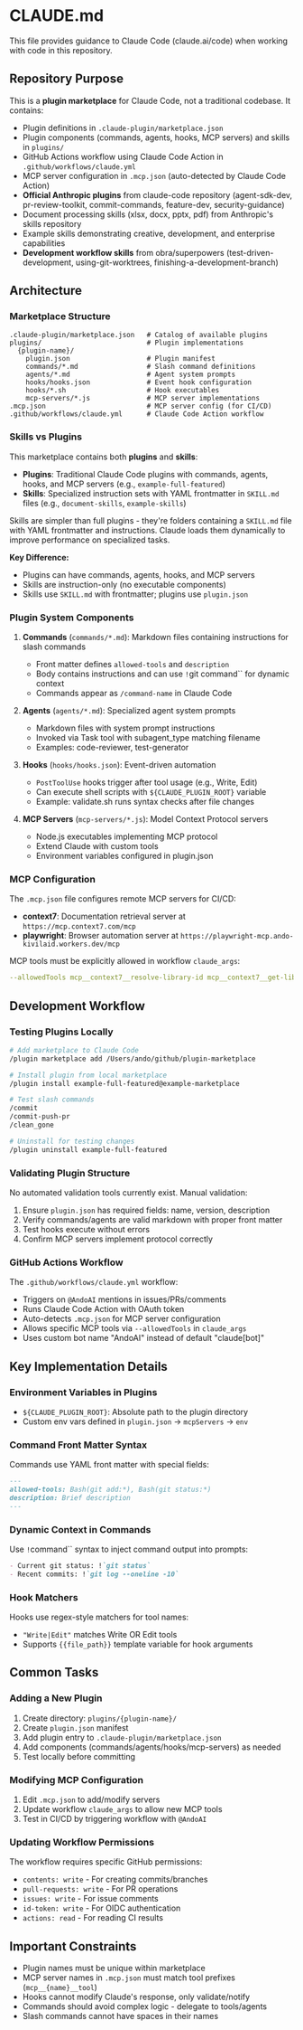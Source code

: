 # CLAUDE.md

This file provides guidance to Claude Code (claude.ai/code) when working with code in this repository.

## Repository Purpose

This is a **plugin marketplace** for Claude Code, not a traditional codebase. It contains:
- Plugin definitions in `.claude-plugin/marketplace.json`
- Plugin components (commands, agents, hooks, MCP servers) and skills in `plugins/`
- GitHub Actions workflow using Claude Code Action in `.github/workflows/claude.yml`
- MCP server configuration in `.mcp.json` (auto-detected by Claude Code Action)
- **Official Anthropic plugins** from claude-code repository (agent-sdk-dev, pr-review-toolkit, commit-commands, feature-dev, security-guidance)
- Document processing skills (xlsx, docx, pptx, pdf) from Anthropic's skills repository
- Example skills demonstrating creative, development, and enterprise capabilities
- **Development workflow skills** from obra/superpowers (test-driven-development, using-git-worktrees, finishing-a-development-branch)

## Architecture

### Marketplace Structure

```
.claude-plugin/marketplace.json   # Catalog of available plugins
plugins/                          # Plugin implementations
  {plugin-name}/
    plugin.json                   # Plugin manifest
    commands/*.md                 # Slash command definitions
    agents/*.md                   # Agent system prompts
    hooks/hooks.json              # Event hook configuration
    hooks/*.sh                    # Hook executables
    mcp-servers/*.js              # MCP server implementations
.mcp.json                         # MCP server config (for CI/CD)
.github/workflows/claude.yml      # Claude Code Action workflow
```

### Skills vs Plugins

This marketplace contains both **plugins** and **skills**:

- **Plugins**: Traditional Claude Code plugins with commands, agents, hooks, and MCP servers (e.g., `example-full-featured`)
- **Skills**: Specialized instruction sets with YAML frontmatter in `SKILL.md` files (e.g., `document-skills`, `example-skills`)

Skills are simpler than full plugins - they're folders containing a `SKILL.md` file with YAML frontmatter and instructions. Claude loads them dynamically to improve performance on specialized tasks.

**Key Difference:**
- Plugins can have commands, agents, hooks, and MCP servers
- Skills are instruction-only (no executable components)
- Skills use `SKILL.md` with frontmatter; plugins use `plugin.json`

### Plugin System Components

1. **Commands** (`commands/*.md`): Markdown files containing instructions for slash commands
   - Front matter defines `allowed-tools` and `description`
   - Body contains instructions and can use `!`git command`` for dynamic context
   - Commands appear as `/command-name` in Claude Code

2. **Agents** (`agents/*.md`): Specialized agent system prompts
   - Markdown files with system prompt instructions
   - Invoked via Task tool with subagent_type matching filename
   - Examples: code-reviewer, test-generator

3. **Hooks** (`hooks/hooks.json`): Event-driven automation
   - `PostToolUse` hooks trigger after tool usage (e.g., Write, Edit)
   - Can execute shell scripts with `${CLAUDE_PLUGIN_ROOT}` variable
   - Example: validate.sh runs syntax checks after file changes

4. **MCP Servers** (`mcp-servers/*.js`): Model Context Protocol servers
   - Node.js executables implementing MCP protocol
   - Extend Claude with custom tools
   - Environment variables configured in plugin.json

### MCP Configuration

The `.mcp.json` file configures remote MCP servers for CI/CD:

- **context7**: Documentation retrieval server at `https://mcp.context7.com/mcp`
- **playwright**: Browser automation server at `https://playwright-mcp.ando-kivilaid.workers.dev/mcp`

MCP tools must be explicitly allowed in workflow `claude_args`:
```yaml
--allowedTools mcp__context7__resolve-library-id mcp__context7__get-library-docs mcp__playwright__*
```

## Development Workflow

### Testing Plugins Locally

```bash
# Add marketplace to Claude Code
/plugin marketplace add /Users/ando/github/plugin-marketplace

# Install plugin from local marketplace
/plugin install example-full-featured@example-marketplace

# Test slash commands
/commit
/commit-push-pr
/clean_gone

# Uninstall for testing changes
/plugin uninstall example-full-featured
```

### Validating Plugin Structure

No automated validation tools currently exist. Manual validation:
1. Ensure `plugin.json` has required fields: name, version, description
2. Verify commands/agents are valid markdown with proper front matter
3. Test hooks execute without errors
4. Confirm MCP servers implement protocol correctly

### GitHub Actions Workflow

The `.github/workflows/claude.yml` workflow:
- Triggers on `@AndoAI` mentions in issues/PRs/comments
- Runs Claude Code Action with OAuth token
- Auto-detects `.mcp.json` for MCP server configuration
- Allows specific MCP tools via `--allowedTools` in `claude_args`
- Uses custom bot name "AndoAI" instead of default "claude[bot]"

## Key Implementation Details

### Environment Variables in Plugins

- `${CLAUDE_PLUGIN_ROOT}`: Absolute path to the plugin directory
- Custom env vars defined in `plugin.json` → `mcpServers` → `env`

### Command Front Matter Syntax

Commands use YAML front matter with special fields:
```markdown
---
allowed-tools: Bash(git add:*), Bash(git status:*)
description: Brief description
---
```

### Dynamic Context in Commands

Use `!`command`` syntax to inject command output into prompts:
```markdown
- Current git status: !`git status`
- Recent commits: !`git log --oneline -10`
```

### Hook Matchers

Hooks use regex-style matchers for tool names:
- `"Write|Edit"` matches Write OR Edit tools
- Supports `{{file_path}}` template variable for hook arguments

## Common Tasks

### Adding a New Plugin

1. Create directory: `plugins/{plugin-name}/`
2. Create `plugin.json` manifest
3. Add plugin entry to `.claude-plugin/marketplace.json`
4. Add components (commands/agents/hooks/mcp-servers) as needed
5. Test locally before committing

### Modifying MCP Configuration

1. Edit `.mcp.json` to add/modify servers
2. Update workflow `claude_args` to allow new MCP tools
3. Test in CI/CD by triggering workflow with `@AndoAI`

### Updating Workflow Permissions

The workflow requires specific GitHub permissions:
- `contents: write` - For creating commits/branches
- `pull-requests: write` - For PR operations
- `issues: write` - For issue comments
- `id-token: write` - For OIDC authentication
- `actions: read` - For reading CI results

## Important Constraints

- Plugin names must be unique within marketplace
- MCP server names in `.mcp.json` must match tool prefixes (`mcp__{name}__tool`)
- Hooks cannot modify Claude's response, only validate/notify
- Commands should avoid complex logic - delegate to tools/agents
- Slash commands cannot have spaces in their names
